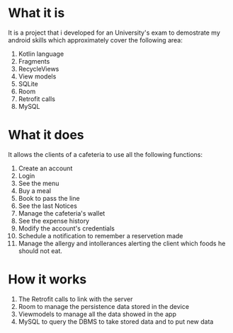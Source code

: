 # What it is
It is a project that i developed for an University's exam to demostrate my android skills which approximately cover the following area: 
1. Kotlin language
2. Fragments
3. RecycleViews
4. View models
5. SQLite
6. Room
7. Retrofit calls
8. MySQL
  
# What it does
It allows the clients of a cafeteria to use all the following functions:
1. Create an account
2. Login
3. See the menu 
4. Buy a meal
5. Book to pass the line
6. See the last Notices
7. Manage the cafeteria's wallet
8. See the expense history
9. Modify the account's credentials
10. Schedule a notification to remember a reservetion made
11. Manage the allergy and intollerances alerting the client which foods he should not eat.

# How it works
1. The Retrofit calls to link with the server 
2. Room to manage the persistence data stored in the device
3. Viewmodels to manage all the data showed in the app
4. MySQL to query the DBMS  to take stored data and to put new data






